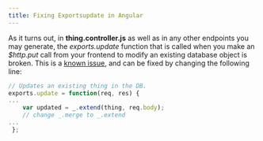 ```yaml
---
title: Fixing Exportsupdate in Angular
---
```

As it turns out, in **thing.controller.js** as well as in any other endpoints you may generate, the _exports.update_ function that is called when you make an _$http.put_ call from your frontend to modify an existing database object is broken. This is a <a href='https://github.com/DaftMonk/generator-angular-fullstack/issues/310' target='_blank' rel='nofollow'>known issue</a>, and can be fixed by changing the following line:

```js
// Updates an existing thing in the DB.
exports.update = function(req, res) {
...
    var updated = _.extend(thing, req.body);
    // change _.merge to _.extend
...
 };
```
